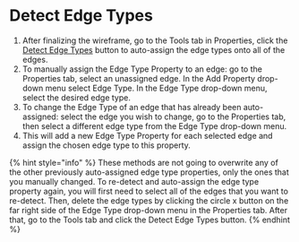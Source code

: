 # Detect Edge Types

1. After finalizing the wireframe, go to the Tools tab in Properties, click the [Detect Edge Types](detect-edge-types.md) button to auto-assign the edge types onto all of the edges.
2. To manually assign the Edge Type Property to an edge: go to the Properties tab, select an unassigned edge. In the Add Property drop-down menu select Edge Type. In the Edge Type drop-down menu, select the desired edge type.
3. To change the Edge Type of an edge that has already been auto-assigned: select the edge you wish to change, go to the Properties tab, then select a different edge type from the Edge Type drop-down menu.
4. This will add a new Edge Type Property for each selected edge and assign the chosen edge type to this property.

{% hint style="info" %}
These methods are not going to overwrite any of the other previously auto-assigned edge type properties, only the ones that you manually changed. To re-detect and auto-assign the edge type property again, you will first need to select all of the edges that you want to re-detect. Then, delete the edge types by clicking the circle x button on the far right side of the Edge Type drop-down menu in the Properties tab. After that, go to the Tools tab and click the Detect Edge Types button.
{% endhint %}

